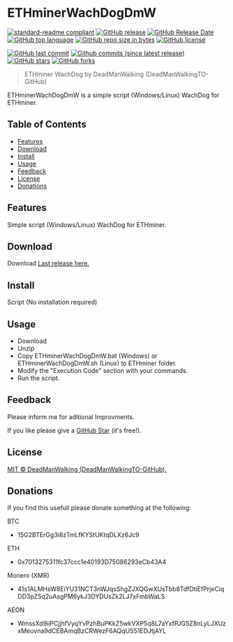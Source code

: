 # ETHminerWachDogDmW
[![standard-readme compliant](https://img.shields.io/badge/readme%20style-standard-brightgreen.svg)](./README.md)
[![GitHub release](https://img.shields.io/github/release/DeadManWalkingTO/ETHminerWachDogDmW/all.svg)](../../releases/latest)
[![GitHub Release Date](https://img.shields.io/github/release-date-pre/DeadManWalkingTO/ETHminerWachDogDmW.svg)](../../releases/latest)
[![GitHub top language](https://img.shields.io/github/languages/top/DeadManWalkingTO/ETHminerWachDogDmW.svg)](../../)
[![GitHub repo size in bytes](https://img.shields.io/github/repo-size/DeadManWalkingTO/ETHminerWachDogDmW.svg)](../../)
[![GitHub license](https://img.shields.io/github/license/DeadManWalkingTO/ETHminerWachDogDmW.svg)](./LICENSE)

[![GitHub last commit](https://img.shields.io/github/last-commit/DeadManWalkingTO/ETHminerWachDogDmW.svg)](../../)
[![Github commits (since latest release)](https://img.shields.io/github/commits-since/DeadManWalkingTO/ETHminerWachDogDmW/latest.svg)](../../)
[![GitHub stars](https://img.shields.io/github/stars/DeadManWalkingTO/ETHminerWachDogDmW.svg)](../../stargazers)
[![GitHub forks](https://img.shields.io/github/forks/DeadManWalkingTO/ETHminerWachDogDmW.svg)](../../network)
> ETHminer WachDog by DeadManWalking (DeadManWalkingTO-GitHub) 

ETHminerWachDogDmW is a simple script (Windows/Linux) WachDog for ETHminer. 

## Table of Contents
- [Features](#features)
- [Download](#download)
- [Install](#install)
- [Usage](#usage)
- [Feedback](#feedback)
- [License](#license)
- [Donations](#donations)

## Features
Simple script (Windows/Linux) WachDog for ETHminer. 

## Download
Download [Last release here.](../../releases/latest)

## Install
Script (No installation required)

## Usage
* Download
* Unzip
* Copy ETHminerWachDogDmW.bat (Windows) or ETHminerWachDogDmW.sh (Linux) to ETHminer folder.
* Modify the "Execution Code" section with your commands.
* Run the script.

## Feedback
Please inform me for aditional Improvments.

If you like please give a [GitHub Star](../../stargazers) (it's free!).

## License

[MIT © DeadManWalking (DeadManWalkingTO-GitHub).](./LICENSE)

## Donations

If you find this usefull please donate something at the following:

BTC
* 15G2BTErGg3i8zTmLfKYStUKtqDLXz6Jc9

ETH
* 0x7013275311fc37ccc1e40193D75086293eCb43A4

Monero (XMR)
* 41s1ALMHsW8EiYU31NCT3nWJqsShgZJXQGwXUsTbb8TdfDtiEfPrjeCiqDD3pZ5q2uAsgPM6ykJ3DYDUsZk2LJ7xFmbWaLS

AEON
* WmssXd9iiPCjjhfVyqYvPzhBuPKkZ5wkVXP5q8L7aYxfPJG5Z8nLyLJXUzxMeuvna9dCEBAmqBzCRWezF6AQqUS51EDJtjAYL
